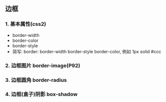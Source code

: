 ## 边框

### 1. 基本属性(css2)

- border-width
- border-color
- border-style
- 简写: border: border-width border-style border-color, 例如 1px solid #ccc

### 2. 边框图片 border-image(P92)

### 3. 边框圆角 border-radius

### 4. 边框(盒子)阴影 box-shadow